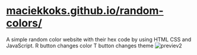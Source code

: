 # [maciekkoks.github.io/random-colors/](https://maciekkoks.github.io/random-colors/)
A simple random color website with their hex code by using HTML CSS and JavaScript.
R button changes color
T button changes theme
![previev2](https://raw.githubusercontent.com/maciekkoks/random-colors/main/img/prev.jpg)
